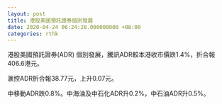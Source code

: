 ```yaml
---
layout: post
title: 港股美國預託證券個別發展
date: 2020-04-24 06:24:28.000000000 +08:00
categories: rthk
---
```


港股美國預託證券(ADR) 個別發展，騰訊ADR較本港收市價跌1.4%，折合報406.6港元。

滙控ADR折合報38.77元，上升0.07元。

中移動ADR跌0.8%。中海油及中石化ADR升0.2%，中石油ADR升0.5%。

